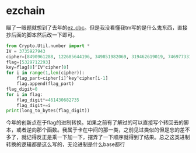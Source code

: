 # ezchain

瞄了一眼题就想到了去年的[ez_cbc](../../2022/Crypto/ez_cbc.md)。但是我没看懂我tm写的是什么鬼东西，直接抄后面的脚本然后改一下即可。
```py
from Crypto.Util.number import *
IV = 3735927943
cipher=[8490961288, 122685644196, 349851982069, 319462619019, 74697733110, 43107579733, 465430019828, 178715374673, 425695308534, 164022852989, 435966065649, 222907886694, 420391941825, 173833246025, 329708930734]
flag=[5329712293]
key=flag[0]^IV^cipher[0]
for i in range(1,len(cipher)):
    flag_part=cipher[i]^key^cipher[i-1]
    flag.append(flag_part)
flag_digit=0
for i in flag:
    flag_digit*=461430682735
    flag_digit+=i
print(long_to_bytes(flag_digit))
```
今年的创新点在于flag的进制转换。如果之前有了解过的可以直接写个转回去的脚本，或者逆向那个函数。我属于卡在中间的那一类，之前见过类似的但是忘的差不多了，就记得反正是乘一下加一下，摆弄了一下顺序就得到了结果。总之这类进制转换的逻辑都是这么写的，无论进制是什么base都行